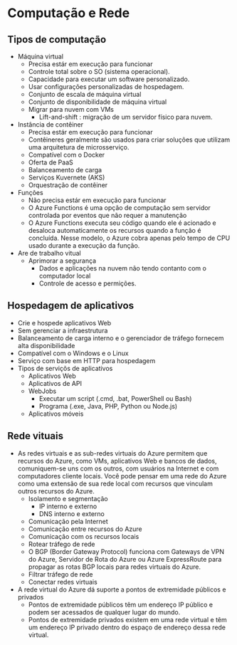 # Computação e Rede

## Tipos de computação 
 - Máquina virtual
      - Precisa estár em execução para funcionar
      - Controle total sobre o SO (sistema operacional).
      - Capacidade para executar um software personalizado.
      - Usar configurações personalizadas de hospedagem.
      - Conjunto de escala de máquina virtual
      - Conjunto de disponibilidade de máquina virtual
      - Migrar para nuvem com VMs
        - Lift-and-shift : migração de um servidor físico para nuvem.
 - Instância de contêiner
      - Precisa estár em execução para funcionar
      - Contêineres geralmente são usados para criar soluções que utilizam uma arquitetura de microsserviço. 
      - Compatível com o Docker
      - Oferta de PaaS
      - Balanceamento de carga
      - Serviços Kuvernete (AKS)
      - Orquestração de contêiner
 - Funções
      - Não precisa estár em execução para funcionar
      - O Azure Functions é uma opção de computação sem servidor controlada por eventos que não requer a manutenção
      - O Azure Functions executa seu código quando ele é acionado e desaloca automaticamente os recursos quando a função é concluída. Nesse modelo, o Azure cobra apenas pelo tempo de CPU usado durante a execução da função.
 - Are de trabalho vitual
      - Aprimorar a segurança
        - Dados e aplicações na nuvem não tendo contanto com o computador local
        - Controle de acesso e permições.

## Hospedagem de aplicativos
 - Crie e hospede aplicativos Web
 - Sem gerenciar a infraestrutura
 - Balanceamento de carga interno e o gerenciador de tráfego fornecem alta disponibilidade
 - Compatível com o Windows e o Linux
 - Serviço com base em HTTP para hospedagem
 - Tipos de serviçõs de aplicativos 
     - Aplicativos Web
     - Aplicativos de API
     - WebJobs
       - Executar um script (.cmd, .bat, PowerShell ou Bash)
       - Programa (.exe, Java, PHP, Python ou Node.js) 
     - Aplicativos móveis
## Rede vituais
 - As redes virtuais e as sub-redes virtuais do Azure permitem que recursos do Azure, como VMs, aplicativos Web e bancos de dados, comuniquem-se uns com os outros, com usuários na Internet e com computadores cliente locais. Você pode pensar em uma rede do Azure como uma extensão de sua rede local com recursos que vinculam outros recursos do Azure.
     - Isolamento e segmentação
        - IP interno e externo 
        - DNS interno e externo
     - Comunicação pela Internet
     - Comunicação entre recursos do Azure
     - Comunicação com os recursos locais
     - Rotear tráfego de rede
      - O BGP (Border Gateway Protocol) funciona com Gateways de VPN do Azure, Servidor de Rota do Azure ou Azure ExpressRoute para propagar as rotas BGP locais para redes virtuais do Azure.
     - Filtrar tráfego de rede
     - Conectar redes virtuais
 - A rede virtual do Azure dá suporte a pontos de extremidade públicos e privados
     - Pontos de extremidade públicos têm um endereço IP público e podem ser acessados de qualquer lugar do mundo.
     - Pontos de extremidade privados existem em uma rede virtual e têm um endereço IP privado dentro do espaço de endereço dessa rede virtual.